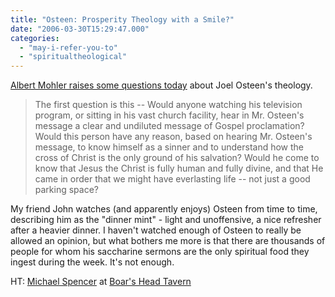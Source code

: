 ```yaml
---
title: "Osteen: Prosperity Theology with a Smile?"
date: "2006-03-30T15:29:47.000"
categories: 
  - "may-i-refer-you-to"
  - "spiritualtheological"
---
```


[Albert Mohler raises some questions today](http://albertmohler.com/blog_read.php?id=583) about Joel Osteen's theology.

> The first question is this -- Would anyone watching his television program, or sitting in his vast church facility, hear in Mr. Osteen's message a clear and undiluted message of Gospel proclamation? Would this person have any reason, based on hearing Mr. Osteen's message, to know himself as a sinner and to understand how the cross of Christ is the only ground of his salvation? Would he come to know that Jesus the Christ is fully human and fully divine, and that He came in order that we might have everlasting life -- not just a good parking space?

My friend John watches (and apparently enjoys) Osteen from time to time, describing him as the "dinner mint" - light and unoffensive, a nice refresher after a heavier dinner. I haven't watched enough of Osteen to really be allowed an opinion, but what bothers me more is that there are thousands of people for whom his saccharine sermons are the only spiritual food they ingest during the week. It's not enough.

HT: [Michael Spencer](http://www.boarsheadtavern.com/archives/2006/03/30/09039796.html) at [Boar's Head Tavern](http://www.boarsheadtavern.com/)
